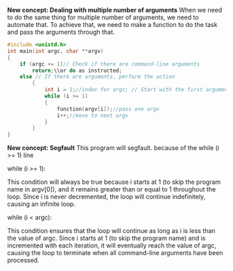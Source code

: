 **New concept: Dealing with multiple number of arguments**
When we need to do the same thing for multiple number of arguments, we need to automate that. To achieve that, we need to make a function to do the task and 
pass the arguments through that.
``` c
#include <unistd.h>
int main(int argc, char **argv)
{
	if (argc <= 1)// Check if there are command-line arguments
		return;\\or do as instructed;
	else // If there are arguments, perform the action
		{
			int i = 1;//index for argc; // Start with the first argument; the index starts at 1 because argv[0] is the program name
			while (i >= 1)
			{
				function(argv[i]);//pass one argv
				i++;//move to next argv
			}
		}
}
```

**New concept: Segfault**
This program  will segfault. because of the while (i >= 1) line

while (i >= 1):

This condition will always be true because i starts at 1 (to skip the program name in argv[0]), and it remains greater than or equal to 1 throughout the loop.
Since i is never decremented, the loop will continue indefinitely, causing an infinite loop.

while (i < argc):

This condition ensures that the loop will continue as long as i is less than the value of argc.
Since i starts at 1 (to skip the program name) and is incremented with each iteration, it will eventually reach the value of argc, 
causing the loop to terminate when all command-line arguments have been processed.
